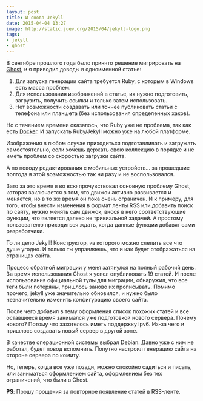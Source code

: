 ```yaml
---
layout: post
title: И снова Jekyll
date: 2015-04-04 13:27
image: http://static.juev.org/2015/04/jekyll-logo.png
tags:
- jekyll
- ghost
---
```


В сентябре прошлого года было принято решение мигрировать на [Ghost](http://www.juev.org/2014/11/02/jekyll-to-ghost/ "Ghost"), и я приводил доводы в одноименной статье:

1. Для запуска генерации сайта требуется Ruby, с которым в Windows есть масса проблем.
2. Для использования изображений в статье, их нужно подготовить, загрузить, получить ссылки и только затем использовать.
3. Нет возможности создавать или точнее публиковать статьи с телефона или планшета (без использования определенных хаков).

Но с течением времени оказалось, что Ruby уже не проблема, так как есть [Docker](https://github.com/jekyll/docker "jekyll/docker"). И запускать Ruby/Jekyll можно уже на любой платформе.

Изображения в любом случае приходиться подготавливать и загружать самостоятельно, если хочешь держать свою коллекцию в порядке и не иметь проблем со скоростью загрузки сайта. 

А по поводу редактирования с мобильных устройств… за прошедшие полгода я этой возможностью так ни разу и не воспользовался.

Зато за это время я во всю прочувствовал основную проблему Ghost, которая заключается в том, что движок активно развивается и меняется, но в то же время он пока очень ограничен. И к примеру, для того, чтобы внести изменения в формат ленты RSS или добавить поиск по сайту, нужно менять сам движок, внося в него соответствующие функции, что является далеко не тривиальной задачей. А простому пользователю приходиться ждать, когда данные функции добавят сами разработчики.

То ли дело Jekyll! Конструктор, из которого можно слепить все что душе угодно. И только ты управляешь, что и как будет отображаться на страницах сайта.

Процесс обратной миграции у меня затянулся на полный рабочий день. За время использования Ghost я успел опубликовать 19 статей. И после использования официальной тулы для миграции, обнаружил, что все теги были потеряны, пришлось заново их прописывать. Помимо прочего, jekyll уже значительно обновился, и нужно было незначительно изменить конфигурацию своего сайта. 

После чего добавил в тему оформления список похожих статей и все оставшееся время занимался уже подготовкой нового сервера. Почему нового? Потому что захотелось иметь поддержку ipv6. Из-за чего и пришлось создавать новый сервер в другой зоне.

В качестве операционной системы выбрал Debian. Давно уже с ним не работал, будет повод вспомнить. Попутно настроил генерацию сайта на стороне сервера по комиту.

Но, теперь, когда все уже позади, можно спокойно садиться и писать, или заниматься оформлением сайта, оформлением без тех ограничений, что были в Ghost.

**PS**: Прошу прощения за повторное появление статей в RSS-ленте.
